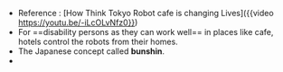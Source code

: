 - Reference : [How Think Tokyo Robot cafe is changing Lives]({{video https://youtu.be/-iLcOLvNfz0}})
- For  ==disability persons as they can work well== in places like cafe, hotels control the robots from their homes.
- The Japanese concept called **bunshin**.
-